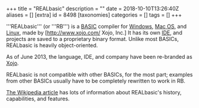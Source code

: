 +++
title = "REALbasic"
description = ""
date = 2018-10-10T13:26:40Z
aliases = []
[extra]
id = 8498
[taxonomies]
categories = []
tags = []
+++


'''REALbasic''' (or '''RB''') is a [BASIC](https://rosettacode.org/wiki/BASIC) compiler for [Windows](https://rosettacode.org/wiki/Windows), [Mac OS](https://rosettacode.org/wiki/Mac_OS), and [Linux](https://rosettacode.org/wiki/Linux), made by [http://www.xojo.com/ Xojo, Inc.] It has its own [IDE](https://rosettacode.org/wiki/IDE), and projects are saved to a proprietary binary format. Unlike most BASICs, REALbasic is heavily object-oriented.

As of June 2013, the language, IDE, and company have been re-branded as [Xojo](https://rosettacode.org/wiki/Xojo).

REALbasic is not compatible with other BASICs, for the most part; examples from other BASICs usually have to be completely rewritten to work in RB.

[The Wikipedia article](https://en.wikipedia.org/wiki/REALbasic) has lots of information about REALbasic's history, capabilities, and features.
